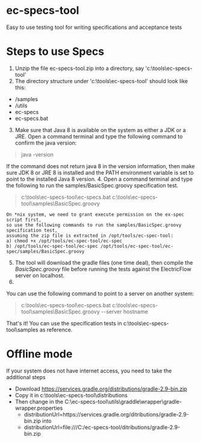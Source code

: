 # ec-specs-tool
Easy to use testing tool for writing specifications and acceptance tests

# Steps to use Specs 

1. Unzip the file ec-specs-tool.zip into a directory, say 'c:\tools\ec-specs-tool'
2. The directory structure under 'c:\tools\ec-specs-tool' should look like this:
 - /samples
 - /utils
 - ec-specs
 - ec-specs.bat 
3. Make sure that Java 8 is available on the system as either a JDK or a JRE. Open a command terminal and type the following command to confirm the java version:
> java -version

If the command does not return java 8 in the version information, then make sure JDK 8 or JRE 8 is installed and the PATH environment variable is set to point to the installed Java 8 version.
4. Open a command terminal and type the following to run the samples/BasicSpec.groovy specification test.
> c:\tools\ec-specs-tool\ec-specs.bat c:\tools\ec-specs-tool\samples\BasicSpec.groovy

```
On *nix system, we need to grant execute permission on the ex-spec script first, 
so use the following commands to run the samples/BasicSpec.groovy specification test, 
assuming the zip file is extracted in /opt/tools/ec-spec-tool:
a) chmod +x /opt/tools/ec-spec-tool/ec-spec
b) /opt/tools/ec-spec-tool/ec-spec /opt/tools/ec-spec-tool/ec-spec/samples/BasicSpec.groovy
```
5. The tool will download the gradle files (one time deal), then compile the *BasicSpec.groovy* file before running the tests against the ElectricFlow server on localhost.
6. 
You can use the following command to point to a server on another system:
> c:\tools\ec-specs-tool\ec-specs.bat c:\tools\ec-specs-tool\samples\BasicSpec.groovy --server hostname
 
That's it!
You can use the specification tests in c:\tools\ec-specs-tool\samples as reference.

# Offline mode

If your system does not have internet access, you need to take the additional steps

* Download https://services.gradle.org/distributions/gradle-2.9-bin.zip
* Copy it in c:\tools\ec-specs-tool\distributions
* Then change in the C:\ec-specs-tool\utils\graddle\wrapper\gradle-wrapper.properties
  * distributionUrl=https\://services.gradle.org/ditributions/gradle-2.9-bin.zip into
  * distributionUrl=file\:///C:/ec-specs-tool/ditributions/gradle-2.9-bin.zip
